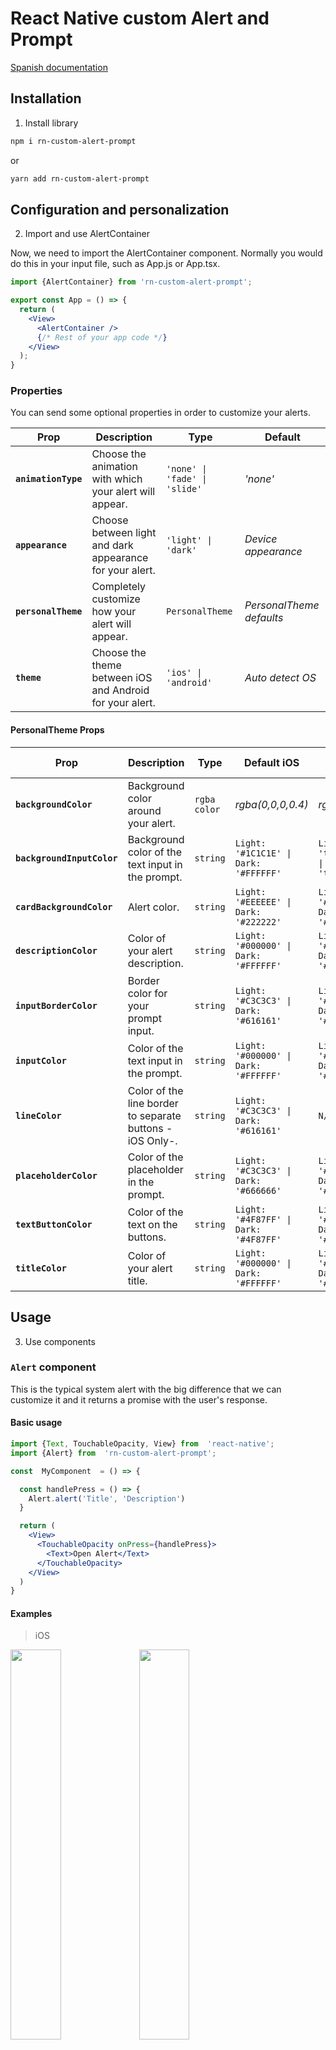 # React Native custom Alert and Prompt

[Spanish documentation](https://github.com/FerRiv3ra/rn-custom-alert-prompt/blob/main/README-es.md)

## Installation

1. Install library

```bash
npm i rn-custom-alert-prompt

```

or

```bash
yarn add rn-custom-alert-prompt
```

## Configuration and personalization

2. Import and use AlertContainer

Now, we need to import the AlertContainer component. Normally you would do this in your input file, such as App.js or App.tsx.

```jsx
import {AlertContainer} from 'rn-custom-alert-prompt';

export const App = () => {
  return (
    <View>
      <AlertContainer />
      {/* Rest of your app code */}
    </View>
  );
}
```

### Properties

You can send some optional properties in order to customize your alerts.

| Prop                | Description                                              | Type                          | Default                  |
| ------------------- | -------------------------------------------------------- | ----------------------------- | ------------------------ |
| **`animationType`** | Choose the animation with which your alert will appear.  | `'none' \| 'fade' \| 'slide'` | _'none'_                 |
| **`appearance`**    | Choose between light and dark appearance for your alert. | `'light' \| 'dark'`           | _Device appearance_      |
| **`personalTheme`** | Completely customize how your alert will appear.         | `PersonalTheme`               | _PersonalTheme defaults_ |
| **`theme`**         | Choose the theme between iOS and Android for your alert. | `'ios' \| 'android'`          | _Auto detect OS_         |

#### PersonalTheme Props

| Prop                       | Description                                              | Type         | Default iOS                           | Default Android                               |
| -------------------------- | -------------------------------------------------------- | ------------ | ------------------------------------- | --------------------------------------------- |
| **`backgroundColor`**      | Background color around your alert.                      | `rgba color` | _rgba(0,0,0,0.4)_                     | _rgba(0,0,0,0.4)_                             |
| **`backgroundInputColor`** | Background color of the text input in the prompt.        | `string`     | `Light: '#1C1C1E' \| Dark: '#FFFFFF'` | `Light: 'transparent' \| Dark: 'transparent'` |
| **`cardBackgroundColor`**  | Alert color.                                             | `string`     | `Light: '#EEEEEE' \| Dark: '#222222'` | `Light: '#282F2C'\| Dark: '#FFFFFF'`          |
| **`descriptionColor`**     | Color of your alert description.                         | `string`     | `Light: '#000000' \| Dark: '#FFFFFF'` | `Light: '#000000'\| Dark: '#FFFFFF'`          |
| **`inputBorderColor`**     | Border color for your prompt input.                      | `string`     | `Light: '#C3C3C3' \| Dark: '#616161'` | `Light: '#00D982'\| Dark: '#00D982'`          |
| **`inputColor`**           | Color of the text input in the prompt.                   | `string`     | `Light: '#000000' \| Dark: '#FFFFFF'` | `Light: '#000000' \| Dark: '#FFFFFF'`         |
| **`lineColor`**            | Color of the line border to separate buttons -iOS Only-. | `string`     | `Light: '#C3C3C3' \| Dark: '#616161'` | `N/A`                                         |
| **`placeholderColor`**     | Color of the placeholder in the prompt.                  | `string`     | `Light: '#C3C3C3' \| Dark: '#666666'` | `Light: '#C3C3C3' \| Dark: '#666666'`         |
| **`textButtonColor`**      | Color of the text on the buttons.                        | `string`     | `Light: '#4F87FF' \| Dark: '#4F87FF'` | `Light: '#00D982' \| Dark: '#00D982'`         |
| **`titleColor`**           | Color of your alert title.                               | `string`     | `Light: '#000000' \| Dark: '#FFFFFF'` | `Light: '#000000' \| Dark: '#FFFFFF'`         |

## Usage

3. Use components

### `Alert` component

This is the typical system alert with the big difference that we can customize it and it returns a promise with the user's response.

#### Basic usage

```jsx
import {Text, TouchableOpacity, View} from  'react-native';
import {Alert} from  'rn-custom-alert-prompt';

const  MyComponent  = () => {

  const handlePress = () => {
    Alert.alert('Title', 'Description')
  }

  return (
    <View>
      <TouchableOpacity onPress={handlePress}>
        <Text>Open Alert</Text>
      </TouchableOpacity>
    </View>
  )
}
```

#### Examples

> iOS

<p float="left">
  <img width="40%"  src="https://res.cloudinary.com/fercloudinary/image/upload/v1710435449/GitHub/Simulator_Screen_Shot_-_iPhone_13_-_2024-03-14_at_16.54.03_war8fz.png" />
  <img width="40%"  src="https://res.cloudinary.com/fercloudinary/image/upload/v1710435449/GitHub/Simulator_Screen_Shot_-_iPhone_13_-_2024-03-14_at_16.54.09_holx24.png" />
</p>

> Android

<p float="left">
  <img width="40%"  src="https://res.cloudinary.com/fercloudinary/image/upload/v1710435449/GitHub/Simulator_Screen_Shot_-_iPhone_13_-_2024-03-14_at_16.53.54_marhwv.png" /> 
  <img width="40%" src="https://res.cloudinary.com/fercloudinary/image/upload/v1710435449/GitHub/Simulator_Screen_Shot_-_iPhone_13_-_2024-03-14_at_16.53.39_relzf6.png" />
</p>

### With props

```jsx
import {Text, TouchableOpacity, View} from  'react-native';
import {Alert} from  'rn-custom-alert-prompt';

const  MyComponent  = () => {

  const handlePress = async () => {
    const response = await Alert.alert({
      title: 'Alert',
      description: 'Would you like to continue learning how to use React Native alerts?',
      showCancelButton: true,
    })

    console.log(response) // true or false
  }

  return (
    <View>
      <TouchableOpacity onPress={handlePress}>
        <Text>Open Alert</Text>
      </TouchableOpacity>
    </View>
  )
}
```

#### Alert props

| Prop                   | Description                          | Type                                           | Required |
| ---------------------- | ------------------------------------ | ---------------------------------------------- | -------- |
| **`title`**            | Title for your alert.                | `string`                                       | **Yes**  |
| **`buttons`**          | Personalized buttons for your alert. | `Button[]`                                     | _No_     |
| **`cancelColorText`**  | Cancel button text color.            | `string`                                       | _No_     |
| **`cancelText`**       | Cancel button text.                  | `string`                                       | _No_     |
| **`confirmColorText`** | Confirm button text color.           | `string`                                       | _No_     |
| **`confirmText`**      | Confirm button text.                 | `string`                                       | _No_     |
| **`icon`**             | Alert icon.                          | `'error' \| 'info' \| 'success' \| 'question'` | _No_     |
| **`iconColor`**        | Icon color.                          | `string`                                       | _No_     |
| **`showCancelButton`** | Shows the cancel button.             | `boolean`                                      | _No_     |

#### Button props

| Prop            | Description                                           | Type                   | Required |
| --------------- | ----------------------------------------------------- | ---------------------- | -------- |
| **`text`**      | Button text.                                          | `string`               | **Yes**  |
| **`textStyle`** | Personalized styles for your text button.             | `StyleProp<TextStyle>` | _No_     |
| **`onPress`**   | Function that is executed when the button is pressed. | `function`             | _No_     |

#### Examples

> iOS

<p float="left">
  <img width="40%"  src="https://res.cloudinary.com/fercloudinary/image/upload/v1710435469/GitHub/Simulator_Screen_Shot_-_iPhone_13_-_2024-03-13_at_19.35.28_ldufyq.png" />
  <img width="40%"  src="https://res.cloudinary.com/fercloudinary/image/upload/v1710435473/GitHub/Simulator_Screen_Shot_-_iPhone_13_-_2024-03-13_at_19.35.43_q71kqg.png" />
</p>

> Android

<p float="left">
  <img width="40%"  src="https://res.cloudinary.com/fercloudinary/image/upload/v1710435467/GitHub/Simulator_Screen_Shot_-_iPhone_13_-_2024-03-13_at_19.34.52_infgig.png" /> 
  <img width="40%" src="https://res.cloudinary.com/fercloudinary/image/upload/v1710435468/GitHub/Simulator_Screen_Shot_-_iPhone_13_-_2024-03-13_at_19.35.12_uldf9z.png" />
</p>

> With icon

<p float="left">
  <img width="40%"  src="https://res.cloudinary.com/fercloudinary/image/upload/v1710872843/GitHub/Simulator_Screen_Shot_-_iPhone_13_-_2024-03-19_at_18.26.06_auvp7s.png" /> 
  <img width="40%" src="https://res.cloudinary.com/fercloudinary/image/upload/v1710872843/GitHub/Simulator_Screen_Shot_-_iPhone_13_-_2024-03-19_at_18.24.04_l3n8em.png" />
</p>

## Prompt

### `Prompt` component

This is the system prompt that we can use in iOS, with the big difference that we can customize it and it returns a promise with the text entered by the user.

#### Basic usage

```jsx
import {Text, TouchableOpacity, View} from  'react-native';
import {Alert} from  'rn-custom-alert-prompt';

const  MyComponent  = () => {

  const handlePress = () => {
    const response = await Alert.prompt('Email', 'Please enter your email');

    console.log(response) // string | undefined
  }

  return (
    <View>
      <TouchableOpacity onPress={handlePress}>
        <Text>Open Prompt</Text>
      </TouchableOpacity>
    </View>
  )
}
```

#### Examples

> iOS

<p float="left">
  <img width="40%"  src="https://res.cloudinary.com/fercloudinary/image/upload/v1710438064/GitHub/Simulator_Screen_Shot_-_iPhone_13_-_2024-03-14_at_17.40.08_ude9cj.png" />
  <img width="40%"  src="https://res.cloudinary.com/fercloudinary/image/upload/v1710438061/GitHub/Simulator_Screen_Shot_-_iPhone_13_-_2024-03-14_at_17.39.59_iu9c2z.png" />
</p>

> Android

<p float="left">
  <img width="40%"  src="https://res.cloudinary.com/fercloudinary/image/upload/v1710438067/GitHub/Simulator_Screen_Shot_-_iPhone_13_-_2024-03-14_at_17.40.14_q0h4xf.png" /> 
  <img width="40%" src="https://res.cloudinary.com/fercloudinary/image/upload/v1710438070/GitHub/Simulator_Screen_Shot_-_iPhone_13_-_2024-03-14_at_17.40.22_khhpvr.png" />
</p>

#### With props

```jsx
import {Text, TouchableOpacity, View} from  'react-native';
import {Alert} from  'rn-custom-alert-prompt';

const  MyComponent  = () => {

  const handlePress = async () => {
    const response = await Alert.prompt({
      title: 'Prompt',
      description: 'Enter your email to continue learning how to use React Native alerts!',
      label: 'Email',
      placeholder: 'example@example.com',
    })

    console.log(response) // string | undefined
  }

  return (
    <View>
      <TouchableOpacity onPress={handlePress}>
        <Text>Open Prompt</Text>
      </TouchableOpacity>
    </View>
  )
}
```

#### With default value

```jsx
import {Text, TouchableOpacity, View} from  'react-native';
import {Alert} from  'rn-custom-alert-prompt';

const  MyComponent  = () => {

    const handlePress = async () => {
        const response = await Alert.prompt({
            title: 'Prompt',
            description: 'Enter your email to continue learning how to use React Native alerts!',
            label: 'Email',
            defaultValue: 'pre-filled@example.com',
        })

        console.log(response) // string | undefined
    }

    return (
        <View>
            <TouchableOpacity onPress={handlePress}>
                <Text>Open Prompt</Text>
            </TouchableOpacity>
        </View>
    )
}
```

### Prompt props

| Prop                   | Description                                   | Type     | Required |
| ---------------------- | --------------------------------------------- | -------- | -------- |
| **`title`**            | Title for your alert.                         | `string` | **Yes**  |
| **`cancelColorText`**  | Cancel button text color.                     | `string` | _No_     |
| **`cancelText`**       | Cancel button text.                           | `string` | _No_     |
| **`confirmColorText`** | Confirm button text color.                    | `string` | _No_     |
| **`confirmText`**      | Confirm button text.                          | `string` | _No_     |
| **`label`**            | Label for input -Android only-.               | `string` | _No_     |
| **`placeholder`**      | Input placeholder. **default:** _title value_ | `string` | _No_     |
| **`defaultValue`**     | default value for the input field             | `string` | _No_     |

#### Examples

> iOS

<p float="left">
  <img width="40%"  src="https://res.cloudinary.com/fercloudinary/image/upload/v1710435470/GitHub/Simulator_Screen_Shot_-_iPhone_13_-_2024-03-13_at_19.35.35_tgfexi.png" />
  <img width="40%"  src="https://res.cloudinary.com/fercloudinary/image/upload/v1710435473/GitHub/Simulator_Screen_Shot_-_iPhone_13_-_2024-03-13_at_19.35.45_tjsxhh.png" />
</p>

> Android

<p float="left">
  <img width="40%"  src="https://res.cloudinary.com/fercloudinary/image/upload/v1710435468/GitHub/Simulator_Screen_Shot_-_iPhone_13_-_2024-03-13_at_19.34.56_qxssok.png" /> 
  <img width="40%" src="https://res.cloudinary.com/fercloudinary/image/upload/v1710435468/GitHub/Simulator_Screen_Shot_-_iPhone_13_-_2024-03-13_at_19.35.15_hs7gk3.png" />
</p>

## License

This project is licenced under the [MIT License](http://opensource.org/licenses/mit-license.html).
